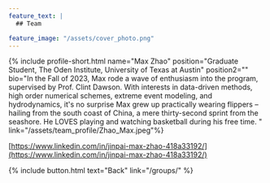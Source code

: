 ```yaml
---
feature_text: |
  ## Team

feature_image: "/assets/cover_photo.png"
---
```

{% include profile-short.html name="Max Zhao" position="Graduate Student, The Oden Institute, University of Texas at Austin" position2=""  bio="In the Fall of 2023, Max rode a wave of enthusiasm into the program, supervised by Prof. Clint Dawson. With interests in data-driven methods, high order numerical schemes, extreme event modeling, and hydrodynamics, it's no surprise Max grew up practically wearing flippers – hailing from the south coast of China, a mere thirty-second sprint from the seashore. He LOVES playing and watching basketball during his free time.
" link="/assets/team_profile/Zhao_Max.jpeg"%}



[https://www.linkedin.com/in/jinpai-max-zhao-418a33192/](https://www.linkedin.com/in/jinpai-max-zhao-418a33192/)


{% include button.html text="Back" link="/groups/" %}
